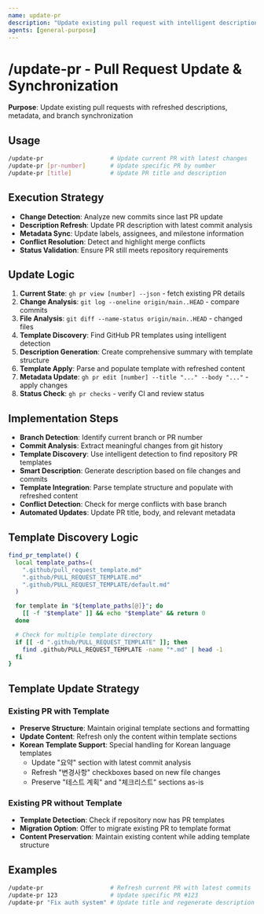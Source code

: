 ```yaml
---
name: update-pr
description: "Update existing pull request with intelligent description and metadata synchronization"
agents: [general-purpose]
---
```


# /update-pr - Pull Request Update & Synchronization

**Purpose**: Update existing pull requests with refreshed descriptions, metadata, and branch synchronization

## Usage

```bash
/update-pr                   # Update current PR with latest changes
/update-pr [pr-number]       # Update specific PR by number
/update-pr [title]           # Update PR title and description
```

## Execution Strategy

- **Change Detection**: Analyze new commits since last PR update
- **Description Refresh**: Update PR description with latest commit analysis
- **Metadata Sync**: Update labels, assignees, and milestone information
- **Conflict Resolution**: Detect and highlight merge conflicts
- **Status Validation**: Ensure PR still meets repository requirements

## Update Logic

1. **Current State**: `gh pr view [number] --json` - fetch existing PR details
2. **Change Analysis**: `git log --oneline origin/main..HEAD` - compare commits
3. **File Analysis**: `git diff --name-status origin/main..HEAD` - changed files
4. **Template Discovery**: Find GitHub PR templates using intelligent detection
5. **Description Generation**: Create comprehensive summary with template structure
6. **Template Apply**: Parse and populate template with refreshed content
7. **Metadata Update**: `gh pr edit [number] --title "..." --body "..."` - apply changes
8. **Status Check**: `gh pr checks` - verify CI and review status

## Implementation Steps

- **Branch Detection**: Identify current branch or PR number
- **Commit Analysis**: Extract meaningful changes from git history
- **Template Discovery**: Use intelligent detection to find repository PR templates
- **Smart Description**: Generate description based on file changes and commits
- **Template Integration**: Parse template structure and populate with refreshed content
- **Conflict Detection**: Check for merge conflicts with base branch
- **Automated Updates**: Update PR title, body, and relevant metadata

## Template Discovery Logic

```bash
find_pr_template() {
  local template_paths=(
    ".github/pull_request_template.md"
    ".github/PULL_REQUEST_TEMPLATE.md"
    ".github/PULL_REQUEST_TEMPLATE/default.md"
  )

  for template in "${template_paths[@]}"; do
    [[ -f "$template" ]] && echo "$template" && return 0
  done

  # Check for multiple template directory
  if [[ -d ".github/PULL_REQUEST_TEMPLATE" ]]; then
    find .github/PULL_REQUEST_TEMPLATE -name "*.md" | head -1
  fi
}
```

## Template Update Strategy

### Existing PR with Template
- **Preserve Structure**: Maintain original template sections and formatting
- **Update Content**: Refresh only the content within template sections
- **Korean Template Support**: Special handling for Korean language templates
  - Update "요약" section with latest commit analysis
  - Refresh "변경사항" checkboxes based on new file changes
  - Preserve "테스트 계획" and "체크리스트" sections as-is

### Existing PR without Template
- **Template Detection**: Check if repository now has PR templates
- **Migration Option**: Offer to migrate existing PR to template format
- **Content Preservation**: Maintain existing content while adding template structure

## Examples

```bash
/update-pr                   # Refresh current PR with latest commits
/update-pr 123               # Update specific PR #123
/update-pr "Fix auth system" # Update title and regenerate description
```
